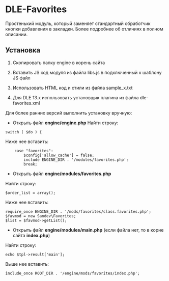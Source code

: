 # DLE-Favorites
Простенький модуль, который заменяет стандартный обработчик кнопки добавления в закладки. Более подробнее об отличиях в полном описании.

## Установка
1. Скопировать папку engine в корень сайта
2. Вставить JS код модуля из файла libs.js в подключенный к шаблону JS файл
3. Использовать HTML код и стили из файла sample_x.txt

4. Для DLE 13.x использовать установщик плагина из файла dle-favorites.xml


Для более ранних версий выполнить установку вручную:

- Открыть файл **engine/engine.php**
Найти строку:

`switch ( $do ) {`

Ниже нее вставить:

		case "favorites":
			$config['allow_cache'] = false;
			include ENGINE_DIR . '/modules/favorites.php';
			break;


- Открыть файл **engine/modules/favorites.php**

Найти строку:

`$order_list = array();`

Ниже нее вставить:

	require_once ENGINE_DIR . '/mods/favorites/class.favorites.php';
	$favmod = new Sandev\Favorites;
	$list = $favmod->getList();


- Открыть файл **engine/modules/main.php** (если файла нет, то в корне сайта **index.php**)

Найти строку:

`echo $tpl->result['main'];`

Выше нее вставить:

`include_once ROOT_DIR . '/engine/mods/favorites/index.php';`
